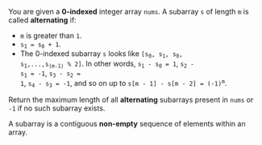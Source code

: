 You are given a **0-indexed** integer array `nums`. A subarray `s` of length `m` is called **alternating** if:

- `m` is greater than `1`.
- <code>s<sub>1</sub> = s<sub>0</sub> + 1</code>.
- The 0-indexed subarray `s` looks like <code>[s<sub>0</sub>, s<sub>1</sub>, s<sub>0</sub>, s<sub>1</sub>,...,s<sub>(m-1)</sub> % 2]</code>. In other words, <code>s<sub>1</sub> - s<sub>0</sub> = 1</code>, <code>s<sub>2</sub> - s<sub>1</sub> = -1</code>, <code>s<sub>3</sub> - s<sub>2</sub> = 1</code>, <code>s<sub>4</sub> - s<sub>3</sub> = -1</code>, and so on up to <code>s[m - 1] - s[m - 2] = (-1)<sup>m</sup></code>.

Return the maximum length of all **alternating** subarrays present in `nums` or `-1` if no such subarray exists.

A subarray is a contiguous **non-empty** sequence of elements within an array.